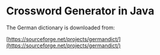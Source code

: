 # Crossword Generator in Java

The German dictionary is downloaded from:

[https://sourceforge.net/projects/germandict/](https://sourceforge.net/projects/germandict/)

